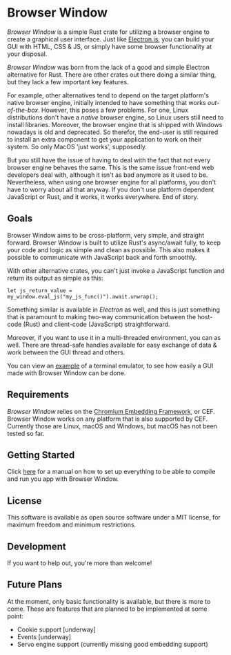 # Browser Window

_Browser Window_ is a simple Rust crate for utilizing a browser engine to create a graphical user interface.
Just like [Electron.js](https://www.electronjs.org/), you can build your GUI with HTML, CSS & JS, or simply have some browser functionality at your disposal.

_Browser Window_ was born from the lack of a good and simple Electron alternative for Rust.
There are other crates out there doing a similar thing, but they lack a few important key features.

For example, other alternatives tend to depend on the target platform's native browser engine, initially intended to have something that works _out-of-the-box_.
However, this poses a few problems.
For one, Linux distributions don't have a _native_ browser engine, so Linux users still need to install libraries.
Moreover, the browser engine that is shipped with Windows nowadays is old and deprecated.
So therefor, the end-user is still required to install an extra component to get your application to work on their system.
So only MacOS 'just works', supposedly.

But you still have the issue of having to deal with the fact that not every browser engine behaves the same.
This is the same issue front-end web developers deal with, although it isn't as bad anymore as it used to be.
Nevertheless, when using one browser engine for all platforms, you don't have to worry about all that anyway.
If you don't use platform dependent JavaScript or Rust, and it works, it works everywhere.
End of story.

## Goals

Browser Window aims to be cross-platform, very simple, and straight forward.
Browser Window is built to utilize Rust's async/await fully, to keep your code and logic as simple and clean as possible.
This also makes it possible to communicate with JavaScript back and forth smoothly.

With other alternative crates, you can't just invoke a JavaScript function and return its output as simple as this:
```
let js_return_value = my_window.eval_js("my_js_func()").await.unwrap();
```
Something similar is available in _Electron_ as well, and this is just something that is paramount to making two-way communication between the host-code (Rust) and client-code (JavaScript) straightforward.

Moreover, if you want to use it in a multi-threaded environment, you can as well.
There are thread-safe handles available for easy exchange of data & work between the GUI thread and others.

You can view an [example](https://github.com/bamilab/browser-window/tree/master/examples) of a terminal emulator, to see how easily a GUI made with Browser Window can be done.

## Requirements

_Browser Window_ relies on the [Chromium Embedding Framework](https://bitbucket.org/chromiumembedded/cef/wiki/Home), or CEF.
Browser Window works on any platform that is also supported by CEF.
Currently those are Linux, macOS and Windows, but macOS has not been tested so far.

## Getting Started

Click [here](./docs/GETTING-STARTED.md) for a manual on how to set up everything to be able to compile and run you app with Browser Window.

## License

This software is available as open source software under a MIT license, for maximum freedom and minimum restrictions.

## Development

If you want to help out, you're more than welcome!

## Future Plans

At the moment, only basic functionality is available, but there is more to come.
These are features that are planned to be implemented at some point:

* Cookie support [underway]
* Events [underway]
* Servo engine support (currently missing good embedding support)
